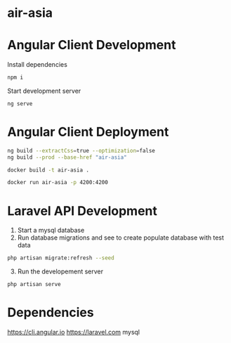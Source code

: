 # air-asia

# Angular Client Development

Install dependencies

```bash
npm i
```

Start development server

```bash
ng serve
```

# Angular Client Deployment

```bash
ng build --extractCss=true --optimization=false
ng build --prod --base-href "air-asia"
```

```bash
docker build -t air-asia .
```

```bash
docker run air-asia -p 4200:4200 
```

# Laravel API Development

1. Start a mysql database
2. Run database migrations and see to create populate database with test data

```bash
php artisan migrate:refresh --seed
```

3. Run the developement server

```bash
php artisan serve
```

# Dependencies

https://cli.angular.io
https://laravel.com
mysql